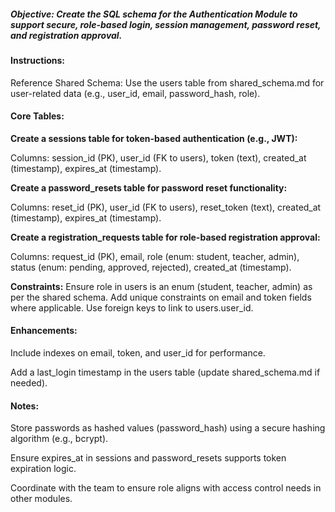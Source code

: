 
##### Objective: Create the SQL schema for the Authentication Module to support secure, role-based login, session management, password reset, and registration approval.

#### Instructions:
Reference Shared Schema: Use the users table from shared_schema.md for user-related data (e.g., user_id, email, password_hash, role).


#### Core Tables:
**Create a sessions table for token-based authentication (e.g., JWT):**

Columns: session_id (PK), user_id (FK to users), token (text), created_at (timestamp), expires_at (timestamp).

**Create a password_resets table for password reset functionality:**

Columns: reset_id (PK), user_id (FK to users), reset_token (text), created_at (timestamp), expires_at (timestamp).

**Create a registration_requests table for role-based registration approval:**

Columns: request_id (PK), email, role (enum: student, teacher, admin), status (enum: pending, approved, rejected), created_at (timestamp).

**Constraints:**
Ensure role in users is an enum (student, teacher, admin) as per the shared schema.
Add unique constraints on email and token fields where applicable.
Use foreign keys to link to users.user_id.


#### Enhancements:

Include indexes on email, token, and user_id for performance.

Add a last_login timestamp in the users table (update shared_schema.md if needed).

#### Notes:

Store passwords as hashed values (password_hash) using a secure hashing algorithm (e.g., bcrypt).

Ensure expires_at in sessions and password_resets supports token expiration logic.

Coordinate with the team to ensure role aligns with access control needs in other modules.
